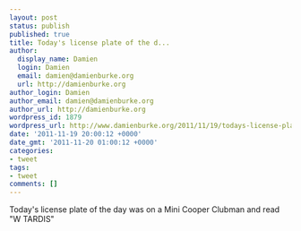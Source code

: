 ```yaml
---
layout: post
status: publish
published: true
title: Today's license plate of the d...
author:
  display_name: Damien
  login: Damien
  email: damien@damienburke.org
  url: http://damienburke.org
author_login: Damien
author_email: damien@damienburke.org
author_url: http://damienburke.org
wordpress_id: 1879
wordpress_url: http://www.damienburke.org/2011/11/19/todays-license-plate-of-the-d-2/
date: '2011-11-19 20:00:12 +0000'
date_gmt: '2011-11-20 01:00:12 +0000'
categories:
- tweet
tags:
- tweet
comments: []
---
```

<p>Today's license plate of the day was on a Mini Cooper Clubman and read "W TARDIS"</p>
